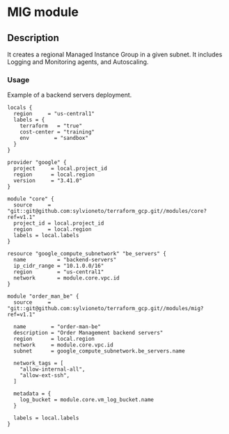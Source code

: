 # MIG module

## Description
It creates a regional Managed Instance Group in a given subnet. It includes Logging and Monitoring agents, and Autoscaling.

### Usage

Example of a backend servers deployment.

```hcl-terraform
locals {
  region     = "us-central1"
  labels = {
    terraform   = "true"
    cost-center = "training"
    env        = "sandbox"
  }
}

provider "google" {
  project     = local.project_id
  region      = local.region
  version     = "3.41.0"
}

module "core" {
  source     = "git::git@github.com:sylvioneto/terraform_gcp.git//modules/core?ref=v1.1"
  project_id = local.project_id
  region     = local.region
  labels = local.labels
}

resource "google_compute_subnetwork" "be_servers" {
  name          = "backend-servers"
  ip_cidr_range = "10.1.0.0/16"
  region        = "us-central1"
  network       = module.core.vpc.id
}

module "order_man_be" {
  source     = "git::git@github.com:sylvioneto/terraform_gcp.git//modules/mig?ref=v1.1"

  name        = "order-man-be"
  description = "Order Management backend servers"
  region      = local.region
  network     = module.core.vpc.id
  subnet      = google_compute_subnetwork.be_servers.name

  network_tags = [
    "allow-internal-all",
    "allow-ext-ssh",
  ]

  metadata = {
    log_bucket = module.core.vm_log_bucket.name
  }

  labels = local.labels
}
```
